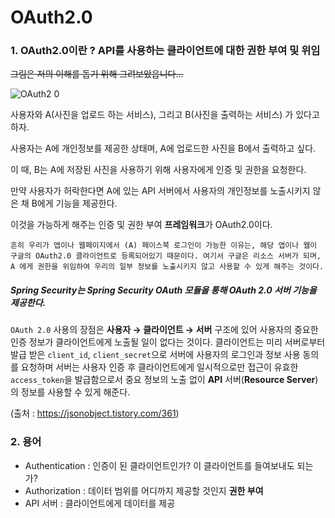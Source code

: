 #  OAuth2.0 

### 1. OAuth2.0이란 ? API를 사용하는 클라이언트에 대한 권한 부여 및 위임

~~그림은 저의 이해를 돕기 위해 그려보았읍니다...~~

![OAuth2 0](https://user-images.githubusercontent.com/32324250/57572868-711bbd00-745b-11e9-9698-da0fd9a0e0e7.jpg)



사용자와 A(사진을 업로드 하는 서비스), 그리고 B(사진을 출력하는 서비스) 가 있다고 하자.

사용자는 A에 개인정보를 제공한 상태며, A에 업로드한 사진을 B에서 출력하고 싶다.

이 때, B는 A에 저장된 사진을 사용하기 위해 사용자에게 인증 및 권한을 요청한다.

 만약 사용자가 허락한다면 A에 있는 API 서버에서 사용자의 개인정보를 노출시키지 않은 채 B에게 기능을 제공한다. 

이것을 가능하게 해주는 인증 및 권한 부여 **프레임워크**가 OAuth2.0이다.



```
흔히 우리가 앱이나 웹페이지에서 (A) 페이스북 로그인이 가능한 이유는, 해당 앱이나 웹이 구글의 OAuth2.0 클라이언트로 등록되어있기 때문이다. 여기서 구글은 리소스 서버가 되며, A 에게 권한을 위임하여 우리의 일부 정보를 노출시키지 않고 사용할 수 있게 해주는 것이다.
```

##### Spring Security는 Spring Security OAuth 모듈을 통해 OAuth 2.0 서버 기능을 제공한다.



`OAuth 2.0` 사용의 장점은 **사용자 → 클라이언트 → 서버** 구조에 있어 사용자의 중요한 인증 정보가 클라이언트에게 노출될 일이 없다는 것이다. 클라이언트는 미리 서버로부터 발급 받은 `client_id`, `client_secret`으로 서버에 사용자의 로그인과 정보 사용 동의를 요청하며 서버는 사용자 인증 후 클라이언트에게 일시적으로만 접근이 유효한 `access_token`을 발급함으로서 중요 정보의 노출 없이 **API** 서버(**Resource Server**)의 정보를 사용할 수 있게 해준다.

(출처 : <https://jsonobject.tistory.com/361>)



### 2. 용어

- Authentication : 인증이 된 클라이언트인가? 이 클라이언트를 들여보내도 되는가?
- Authorization : 데이터 범위를 어디까지 제공할 것인지 **권한 부여**
- API 서버 : 클라이언트에게 데이터를 제공

